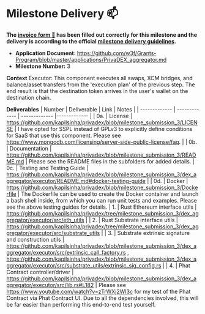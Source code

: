 # Milestone Delivery :mailbox:

**The [invoice form :pencil:](https://docs.google.com/forms/d/e/1FAIpQLSfmNYaoCgrxyhzgoKQ0ynQvnNRoTmgApz9NrMp-hd8mhIiO0A/viewform) has been filled out correctly for this milestone and the delivery is according to the official [milestone delivery guidelines](https://github.com/w3f/Grants-Program/blob/master/docs/Support%20Docs/milestone-deliverables-guidelines.md).**  

* **Application Document:** https://github.com/w3f/Grants-Program/blob/master/applications/PrivaDEX_aggregator.md
* **Milestone Number:** 3

**Context**
Executor: This component executes all swaps, XCM bridges, and balance/asset transfers from the 'execution plan' of the previous step. The end result is that the destination token arrives in the user's wallet on the destination chain.

**Deliverables**
| Number | Deliverable | Link | Notes |
| ------------- | ------------- | ------------- |------------- |
| 0a. | License | https://github.com/kapilsinha/privadex/blob/milestone_submission_3/LICENSE | I have opted for SSPL instead of GPLv3 to explicitly define conditions for SaaS that use this component. Please see https://www.mongodb.com/licensing/server-side-public-license/faq. |
| 0b. | Documentation | https://github.com/kapilsinha/privadex/blob/milestone_submission_3/README.md | Please see the README files in the subfolders for added details.
| 0c. | Testing and Testing Guide | https://github.com/kapilsinha/privadex/blob/milestone_submission_3/dex_aggregator/executor/README.md#docker-testing-guide |
| 0d. | Docker | https://github.com/kapilsinha/privadex/blob/milestone_submission_3/Dockerfile | The Dockerfile can be used to create the Docker container and launch a bash shell inside, from which you can run unit tests and examples. Please see the above testing guides for details.
| 1. | Rust Ethereum interface utils | https://github.com/kapilsinha/privadex/tree/milestone_submission_3/dex_aggregator/executor/src/eth_utils |
| 2. | Rust Substrate interface utils | https://github.com/kapilsinha/privadex/tree/milestone_submission_3/dex_aggregator/executor/src/substrate_utils |
| 3. | Substrate extrinsic signature and construction utils | https://github.com/kapilsinha/privadex/blob/milestone_submission_3/dex_aggregator/executor/src/extrinsic_call_factory.rs , https://github.com/kapilsinha/privadex/blob/milestone_submission_3/dex_aggregator/executor/src/substrate_utils/extrinsic_sig_config.rs |
| 4. | Phat Contract controller/driver | https://github.com/kapilsinha/privadex/blob/milestone_submission_3/dex_aggregator/executor/src/lib.rs#L182 | Please see https://www.youtube.com/watch?v=zTrWXj2WI3c for my test of the Phat Contract via Phat Contract UI. Due to all the dependencies involved, this will be far easier than performing this end-to-end test yourself.
